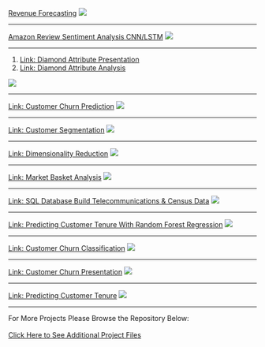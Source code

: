 [Revenue Forecasting](pdf/revenue_prediction.pdf)
<img src="images/forecast.png?raw=true"/>

---
[Amazon Review Sentiment Analysis CNN/LSTM](pdf/amazon_sentiment.pdf)
<img src="images/accuracy.png?raw=true"/>

---
1. [Link: Diamond Attribute Presentation](pdf/diamond_attributes.pdf)
2. [Link: Diamond Attribute Analysis](pdf/diamond_attribute_analysis.pdf)
<img src="images/diamond_attributes.png?raw=true"/>

---
[Link: Customer Churn Prediction](pdf/churn_logistic_regression.pdf)
<img src="images/logistic_churn.png?raw=true"/>

---
[Link: Customer Segmentation](pdf/Customer_segmentation.pdf)
<img src="images/clusters.jpg?raw=true"/>

---
[Link: Dimensionality Reduction](pdf/Dimensionality%20Reduction%20PCA.pdf)
<img src="images/PCA.png?raw=true"/>

---
[Link: Market Basket Analysis](pdf/Market%20Basket%20Analysis.pdf)
<img src="images/Market_basket.png?raw=true"/>

---
[Link: SQL Database Build Telecommunications & Census Data](pdf/SQL%20DEMONSTRATION.pdf)
<img src="images/SQL_demo.png?raw=true"/>

---
[Link: Predicting Customer Tenure With Random Forest Regression](pdf/Random_Forest_Customer_Tenure.pdf)
<img src="images/RFR_regression.png?raw=true"/>

---
[Link: Customer Churn Classification](pdf/Customer_Churn_Classification.pdf)
<img src="images/Churn_classification.png?raw=true"/>

---
[Link: Customer Churn Presentation](pdf/Churn_presentation.pdf)
<img src="images/churn_dash.png?raw=true"/>

---
[Link: Predicting Customer Tenure](pdf/multiple_reg_tenure.pdf)
<img src="images/reg_tenure.png?raw=true"/>

---
For More Projects Please Browse the Repository Below:
<br><br>
[Click Here to See Additional Project Files](https://github.com/mega9944562948/additional_projects)
